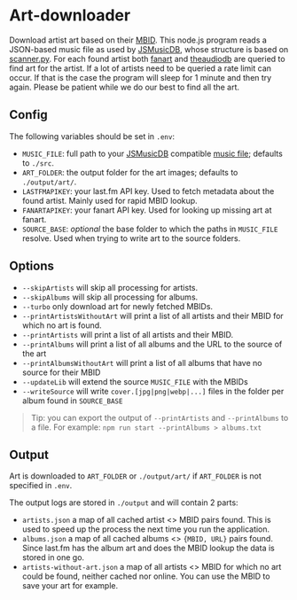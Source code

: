 # Art-downloader

Download artist art based on their [MBID](https://musicbrainz.org/). This node.js program reads a JSON-based music file as used by [JSMusicDB](https://www.jsmusicd.com), whose structure is based on [scanner.py](https://github.com/lucienimmink/scanner.py). For each found artist both [fanart](https://fanart.tv/) and [theaudiodb](https://www.theaudiodb.com/) are queried to find art for the artist. If a lot of artists need to be queried a rate limit can occur. If that is the case the program will sleep for 1 minute and then try again. Please be patient while we do our best to find all the art.

## Config

The following variables should be set in `.env`:

- `MUSIC_FILE`: full path to your [JSMusicDB](https://www.jsmusicd.com) compatible [music file](https://github.com/lucienimmink/scanner.py); defaults to `./src`.
- `ART_FOLDER`: the output folder for the art images; defaults to `./output/art/`.
- `LASTFMAPIKEY`: your last.fm API key. Used to fetch metadata about the found artist. Mainly used for rapid MBID lookup.
- `FANARTAPIKEY`: your fanart API key. Used for looking up missing art at fanart.
- `SOURCE_BASE`: _optional_ the base folder to which the paths in `MUSIC_FILE` resolve. Used when trying to write art to the source folders.

## Options

- `--skipArtists` will skip all processing for artists.
- `--skipAlbums` will skip all processing for albums.
- `--turbo` only download art for newly fetched MBIDs.
- `--printArtistsWithoutArt` will print a list of all artists and their MBID for which no art is found.
- `--printArtists` will print a list of all artists and their MBID.
- `--printAlbums` will print a list of all albums and the URL to the source of the art
- `--printAlbumsWithoutArt` will print a list of all albums that have no source for their MBID
- `--updateLib` will extend the source `MUSIC_FILE` with the MBIDs
- `--writeSource` will write `cover.[jpg|png|webp|...]` files in the folder per album found in `SOURCE_BASE`

> Tip: you can export the output of `--printArtists` and `--printAlbums` to a file. For example: `npm run start --printAlbums > albums.txt`

## Output

Art is downloaded to `ART_FOLDER` or `./output/art/` if `ART_FOLDER` is not specified in `.env`.

The output logs are stored in `./output` and will contain 2 parts:

- `artists.json` a map of all cached artist <> MBID pairs found. This is used to speed up the process the next time you run the application.
- `albums.json` a map of all cached albums <> `{MBID, URL}` pairs found. Since last.fm has the album art and does the MBID lookup the data is stored in one go.
- `artists-without-art.json` a map of all artists <> MBID for which no art could be found, neither cached nor online. You can use the MBID to save your art for example.
